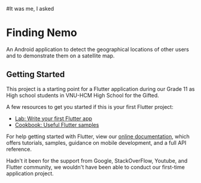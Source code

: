 #It was me, I asked

# Finding Nemo 
An Android application to detect the geographical locations of other users and to demonstrate them on a satellite map.
## Getting Started

This project is a starting point for a Flutter application during our Grade 11 as High school students in VNU-HCM High School for the Gifted.

A few resources to get you started if this is your first Flutter project:

- [Lab: Write your first Flutter app](https://flutter.dev/docs/get-started/codelab)
- [Cookbook: Useful Flutter samples](https://flutter.dev/docs/cookbook)

For help getting started with Flutter, view our
[online documentation](https://flutter.dev/docs), which offers tutorials,
samples, guidance on mobile development, and a full API reference.

Hadn't it been for the support from Google, StackOverFlow, Youtube, and Flutter community, we wouldn't have been able to conduct our first-time application project.
